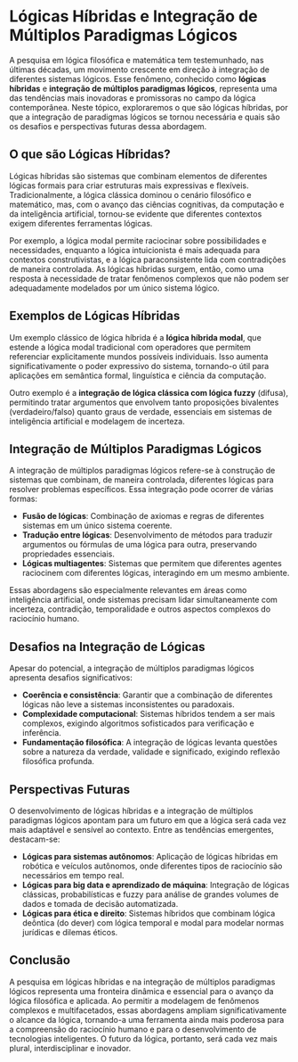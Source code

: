 # Lógicas Híbridas e Integração de Múltiplos Paradigmas Lógicos

A pesquisa em lógica filosófica e matemática tem testemunhado, nas últimas décadas, um movimento crescente em direção à integração de diferentes sistemas lógicos. Esse fenômeno, conhecido como **lógicas híbridas** e **integração de múltiplos paradigmas lógicos**, representa uma das tendências mais inovadoras e promissoras no campo da lógica contemporânea. Neste tópico, exploraremos o que são lógicas híbridas, por que a integração de paradigmas lógicos se tornou necessária e quais são os desafios e perspectivas futuras dessa abordagem.

## O que são Lógicas Híbridas?

Lógicas híbridas são sistemas que combinam elementos de diferentes lógicas formais para criar estruturas mais expressivas e flexíveis. Tradicionalmente, a lógica clássica dominou o cenário filosófico e matemático, mas, com o avanço das ciências cognitivas, da computação e da inteligência artificial, tornou-se evidente que diferentes contextos exigem diferentes ferramentas lógicas.

Por exemplo, a lógica modal permite raciocinar sobre possibilidades e necessidades, enquanto a lógica intuicionista é mais adequada para contextos construtivistas, e a lógica paraconsistente lida com contradições de maneira controlada. As lógicas híbridas surgem, então, como uma resposta à necessidade de tratar fenômenos complexos que não podem ser adequadamente modelados por um único sistema lógico.

## Exemplos de Lógicas Híbridas

Um exemplo clássico de lógica híbrida é a **lógica híbrida modal**, que estende a lógica modal tradicional com operadores que permitem referenciar explicitamente mundos possíveis individuais. Isso aumenta significativamente o poder expressivo do sistema, tornando-o útil para aplicações em semântica formal, linguística e ciência da computação.

Outro exemplo é a **integração de lógica clássica com lógica fuzzy** (difusa), permitindo tratar argumentos que envolvem tanto proposições bivalentes (verdadeiro/falso) quanto graus de verdade, essenciais em sistemas de inteligência artificial e modelagem de incerteza.

## Integração de Múltiplos Paradigmas Lógicos

A integração de múltiplos paradigmas lógicos refere-se à construção de sistemas que combinam, de maneira controlada, diferentes lógicas para resolver problemas específicos. Essa integração pode ocorrer de várias formas:

- **Fusão de lógicas**: Combinação de axiomas e regras de diferentes sistemas em um único sistema coerente.
- **Tradução entre lógicas**: Desenvolvimento de métodos para traduzir argumentos ou fórmulas de uma lógica para outra, preservando propriedades essenciais.
- **Lógicas multiagentes**: Sistemas que permitem que diferentes agentes raciocinem com diferentes lógicas, interagindo em um mesmo ambiente.

Essas abordagens são especialmente relevantes em áreas como inteligência artificial, onde sistemas precisam lidar simultaneamente com incerteza, contradição, temporalidade e outros aspectos complexos do raciocínio humano.

## Desafios na Integração de Lógicas

Apesar do potencial, a integração de múltiplos paradigmas lógicos apresenta desafios significativos:

- **Coerência e consistência**: Garantir que a combinação de diferentes lógicas não leve a sistemas inconsistentes ou paradoxais.
- **Complexidade computacional**: Sistemas híbridos tendem a ser mais complexos, exigindo algoritmos sofisticados para verificação e inferência.
- **Fundamentação filosófica**: A integração de lógicas levanta questões sobre a natureza da verdade, validade e significado, exigindo reflexão filosófica profunda.

## Perspectivas Futuras

O desenvolvimento de lógicas híbridas e a integração de múltiplos paradigmas lógicos apontam para um futuro em que a lógica será cada vez mais adaptável e sensível ao contexto. Entre as tendências emergentes, destacam-se:

- **Lógicas para sistemas autônomos**: Aplicação de lógicas híbridas em robótica e veículos autônomos, onde diferentes tipos de raciocínio são necessários em tempo real.
- **Lógicas para big data e aprendizado de máquina**: Integração de lógicas clássicas, probabilísticas e fuzzy para análise de grandes volumes de dados e tomada de decisão automatizada.
- **Lógicas para ética e direito**: Sistemas híbridos que combinam lógica deôntica (do dever) com lógica temporal e modal para modelar normas jurídicas e dilemas éticos.

## Conclusão

A pesquisa em lógicas híbridas e na integração de múltiplos paradigmas lógicos representa uma fronteira dinâmica e essencial para o avanço da lógica filosófica e aplicada. Ao permitir a modelagem de fenômenos complexos e multifacetados, essas abordagens ampliam significativamente o alcance da lógica, tornando-a uma ferramenta ainda mais poderosa para a compreensão do raciocínio humano e para o desenvolvimento de tecnologias inteligentes. O futuro da lógica, portanto, será cada vez mais plural, interdisciplinar e inovador.